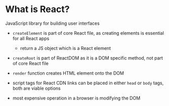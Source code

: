 # What is React?
JavaScript library for building user interfaces

- `createElement` is part of core React file, as creating elements is essential for all React apps
  - return a JS object which is a React element
- `createRoot` is part of ReactDOM as it is a DOM specific method, not part of core React file
- `render` function creates HTML element onto the DOM

- script tags for React CDN links can be placed in either `head` or  `body` tags, both are viable options

- most expensive operation in a browser is modifying the DOM